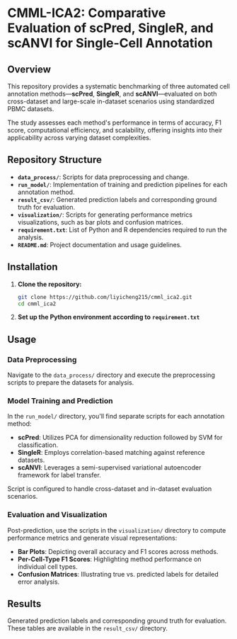 # CMML-ICA2: Comparative Evaluation of scPred, SingleR, and scANVI for Single-Cell Annotation

## Overview

This repository provides a systematic benchmarking of three automated cell annotation methods—**scPred**, **SingleR**, and **scANVI**—evaluated on both cross-dataset and large-scale in-dataset scenarios using standardized PBMC datasets.

The study assesses each method's performance in terms of accuracy, F1 score, computational efficiency, and scalability, offering insights into their applicability across varying dataset complexities.

## Repository Structure

* **`data_process/`**: Scripts for data preprocessing and change.
* **`run_model/`**: Implementation of training and prediction pipelines for each annotation method.
* **`result_csv/`**: Generated prediction labels and corresponding ground truth for evaluation.
* **`visualization/`**: Scripts for generating performance metrics visualizations, such as bar plots and confusion matrices.
* **`requirement.txt`**: List of Python and R dependencies required to run the analysis.
* **`README.md`**: Project documentation and usage guidelines.

## Installation

1. **Clone the repository:**

   ```bash
   git clone https://github.com/liyicheng215/cmml_ica2.git
   cd cmml_ica2
   ```

2. **Set up the Python environment according to `requirement.txt`**


## Usage

### Data Preprocessing

Navigate to the `data_process/` directory and execute the preprocessing scripts to prepare the datasets for analysis. 

### Model Training and Prediction

In the `run_model/` directory, you'll find separate scripts for each annotation method:

* **scPred**: Utilizes PCA for dimensionality reduction followed by SVM for classification.
* **SingleR**: Employs correlation-based matching against reference datasets.
* **scANVI**: Leverages a semi-supervised variational autoencoder framework for label transfer.

Script is configured to handle cross-dataset and in-dataset evaluation scenarios.

### Evaluation and Visualization

Post-prediction, use the scripts in the `visualization/` directory to compute performance metrics and generate visual representations:

* **Bar Plots**: Depicting overall accuracy and F1 scores across methods.
* **Per-Cell-Type F1 Scores**: Highlighting method performance on individual cell types.
* **Confusion Matrices**: Illustrating true vs. predicted labels for detailed error analysis.

## Results 
Generated prediction labels and corresponding ground truth for evaluation. These tables are available in the `result_csv/` directory.

